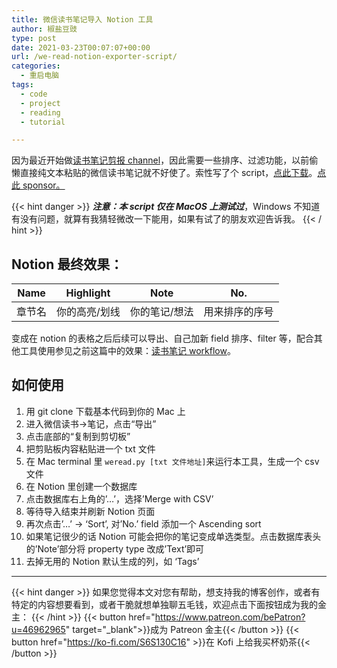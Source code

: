 ```yaml
---
title: 微信读书笔记导入 Notion 工具
author: 椒盐豆豉
type: post
date: 2021-03-23T00:07:07+00:00
url: /we-read-notion-exporter-script/
categories:
  - 重启电脑
tags:
  - code
  - project
  - reading
  - tutorial

---
```

因为最近开始做[读书笔记剪报 channel](https://t.me/mtfront)，因此需要一些排序、过滤功能，以前偷懒直接纯文本粘贴的微信读书笔记就不好使了。索性写了个 script，[点此下载](https://github.com/mfcndw/weread-notion)。[点此 sponsor。](https://github.com/sponsors/mfcndw)

{{< hint danger >}}
***注意：本 script 仅在 MacOS 上测试过***，Windows 不知道有没有问题，就算有我猜轻微改一下能用，如果有试了的朋友欢迎告诉我。
{{< / hint >}}

## **Notion 最终效果：**

| Name | Highlight | Note | No. |
| --- | --- | --- | --- |
| 章节名 | 你的高亮/划线 | 你的笔记/想法 | 用来排序的序号 |

变成在 notion 的表格之后后续可以导出、自己加新 field 排序、filter 等，配合其他工具使用参见之前这篇中的效果：[读书笔记 workflow](../information-consumption-reading-tracking-workflow/)。

## **如何使用**

1. 用 git clone 下载基本代码到你的 Mac 上
2. 进入微信读书->笔记，点击“导出”
3. 点击底部的“复制到剪切板”
4. 把剪贴板内容粘贴进一个 txt 文件
5. 在 Mac terminal 里 `weread.py [txt 文件地址]`来运行本工具，生成一个 csv 文件
6. 在 Notion 里创建一个数据库
7. 点击数据库右上角的’…’，选择’Merge with CSV’
8. 等待导入结束并刷新 Notion 页面
9. 再次点击’…’ -> ‘Sort’, 对’No.’ field 添加一个 Ascending sort
10. 如果笔记很少的话 Notion 可能会把你的笔记变成单选类型。点击数据库表头的’Note’部分将 property type 改成’Text’即可
11. 去掉无用的 Notion 默认生成的列，如 ‘Tags’

---
{{< hint danger >}}
如果您觉得本文对您有帮助，想支持我的博客创作，或者有特定的内容想要看到，或者干脆就想单独聊五毛钱，欢迎点击下面按钮成为我的金主：
{{< /hint >}}
{{< button href="https://www.patreon.com/bePatron?u=46962965" target="_blank">}}成为 Patreon 金主{{< /button >}}
{{< button href="https://ko-fi.com/S6S130C16" >}}在 Kofi 上给我买杯奶茶{{< /button >}}